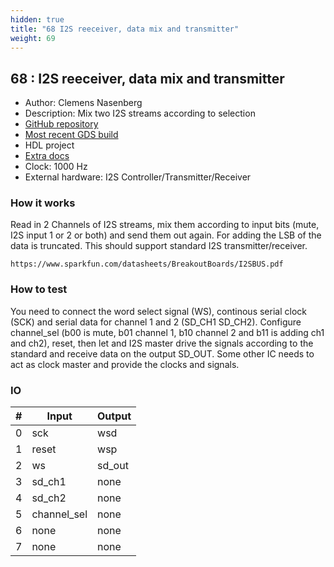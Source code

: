 ```yaml
---
hidden: true
title: "68 I2S reeceiver, data mix and transmitter"
weight: 69
---
```


## 68 : I2S reeceiver, data mix and transmitter

* Author: Clemens Nasenberg
* Description: Mix two I2S streams according to selection
* [GitHub repository](https://github.com/cnasenbe/tt03-chnasenb-i2s)
* [Most recent GDS build](https://github.com/cnasenbe/tt03-chnasenb-i2s/actions/runs/4780316399)
* HDL project
* [Extra docs]()
* Clock: 1000 Hz
* External hardware: I2S Controller/Transmitter/Receiver



### How it works

Read in 2 Channels of I2S streams, mix them according to input bits (mute, I2S input 1 or 2 or both) and send them out again.
For adding the LSB of the data is truncated.
This should support standard I2S transmitter/receiver.

    https://www.sparkfun.com/datasheets/BreakoutBoards/I2SBUS.pdf


### How to test

You need to connect the word select signal (WS), continous serial clock (SCK) and serial data for channel 1 and 2 (SD_CH1 SD_CH2).
Configure channel_sel (b00 is mute, b01 channel 1, b10 channel 2 and b11 is adding ch1 and ch2), reset, then
let and I2S master drive the signals according to the standard and receive data on the output SD_OUT.
Some other IC needs to act as clock master and provide the clocks and signals.


### IO

| # | Input        | Output       |
|---|--------------|--------------|
| 0 | sck  | wsd |
| 1 | reset  | wsp |
| 2 | ws  | sd_out |
| 3 | sd_ch1  | none |
| 4 | sd_ch2  | none |
| 5 | channel_sel  | none |
| 6 | none  | none |
| 7 | none  | none |

